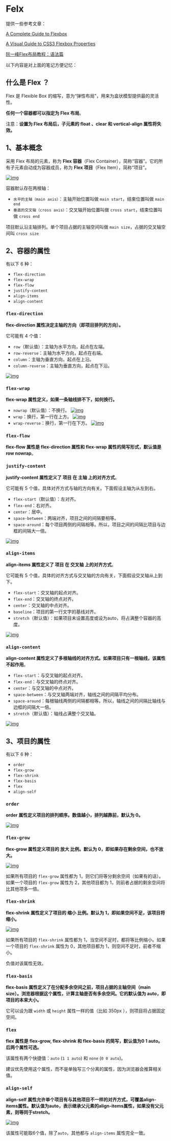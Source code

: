 # Felx

提供一些参考文章：

[A Complete Guide to Flexbox](https://css-tricks.com/snippets/css/a-guide-to-flexbox/) 

[A Visual Guide to CSS3 Flexbox Properties](https://scotch.io/tutorials/a-visual-guide-to-css3-flexbox-properties)

[阮一峰Flex布局教程：语法篇](http://www.ruanyifeng.com/blog/2015/07/flex-grammar.html)

以下内容是对上面的笔记方便记忆：

## 什么是 Flex ？

Flex 是 Flexible Box 的缩写，意为“弹性布局”，用来为盒状模型提供最的灵活性。

**任何一个容器都可以指定为 Flex 布局**。

注意：**设置为 Flex 布局后，子元素的 float 、clear 和 vertical-align 属性将失效。**

## 1、基本概念

采用 Flex 布局的元素，称为 **Flex 容器**（Flex Container），简称“容器”。它的所有子元素自动成为容器成员，称为 **Flex 项目**（Flex Item），简称“项目”。

[![img](https://camo.githubusercontent.com/4a62f4e4c2c48901fe2e18f0937f52a0f872dedb/687474703a2f2f7777772e7275616e796966656e672e636f6d2f626c6f67696d672f61737365742f323031352f6267323031353037313030342e706e67)](https://camo.githubusercontent.com/4a62f4e4c2c48901fe2e18f0937f52a0f872dedb/687474703a2f2f7777772e7275616e796966656e672e636f6d2f626c6f67696d672f61737365742f323031352f6267323031353037313030342e706e67)

容器默认存在两根轴：

- `水平的主轴（main axis）`：主轴开始位置叫做 `main start`，结束位置叫做 `main end`
- `垂直的交叉轴（cross axis）`：交叉轴开始位置叫做 `cross start`，结束位置叫做 `cross end`

项目默认沿主轴排列。单个项目占据的主轴空间叫做 `main size`，占据的交叉轴空间叫 `cross size`

## 2、容器的属性

有以下 6 种：

- `flex-direction`
- `flex-wrap`
- `flex-flow`
- `justify-content`
- `align-items`
- `align-content`

### `flex-direction`

**flex-direction 属性决定主轴的方向（即项目排列的方向）。**

它可能有 4 个值：

- `row`（默认值）：主轴为水平方向，起点在左端。
- `row-reverse`：主轴为水平方向，起点在右端。
- `column`：主轴为垂直方向，起点在上沿。
- `column-reverse`：主轴为垂直方向，起点在下沿。

[![img](https://camo.githubusercontent.com/bb8b00a8353d931a32a422edc2f8b525cc510f1a/687474703a2f2f7777772e7275616e796966656e672e636f6d2f626c6f67696d672f61737365742f323031352f6267323031353037313030352e706e67)](https://camo.githubusercontent.com/bb8b00a8353d931a32a422edc2f8b525cc510f1a/687474703a2f2f7777772e7275616e796966656e672e636f6d2f626c6f67696d672f61737365742f323031352f6267323031353037313030352e706e67)

### `flex-wrap`

**flex-wrap 属性定义，如果一条轴线排不下，如何换行。**

- `nowrap`（默认值）：不换行。 [![img](https://camo.githubusercontent.com/1cbaf6a9d67c91e0d7e4cb23af07a5a1e373eb52/687474703a2f2f7777772e7275616e796966656e672e636f6d2f626c6f67696d672f61737365742f323031352f6267323031353037313030372e706e67)](https://camo.githubusercontent.com/1cbaf6a9d67c91e0d7e4cb23af07a5a1e373eb52/687474703a2f2f7777772e7275616e796966656e672e636f6d2f626c6f67696d672f61737365742f323031352f6267323031353037313030372e706e67)
- `wrap`：换行，第一行在上方。 [![img](https://camo.githubusercontent.com/50a1c2251a33ecccc8dd708e1067f5f9e5d9221d/687474703a2f2f7777772e7275616e796966656e672e636f6d2f626c6f67696d672f61737365742f323031352f6267323031353037313030382e6a7067)](https://camo.githubusercontent.com/50a1c2251a33ecccc8dd708e1067f5f9e5d9221d/687474703a2f2f7777772e7275616e796966656e672e636f6d2f626c6f67696d672f61737365742f323031352f6267323031353037313030382e6a7067)
- `wrap-reverse`：换行，第一行在下方。 [![img](https://camo.githubusercontent.com/c2406b1a4ed44723e9ad223a82b2012131e7f26a/687474703a2f2f7777772e7275616e796966656e672e636f6d2f626c6f67696d672f61737365742f323031352f6267323031353037313030392e6a7067)](https://camo.githubusercontent.com/c2406b1a4ed44723e9ad223a82b2012131e7f26a/687474703a2f2f7777772e7275616e796966656e672e636f6d2f626c6f67696d672f61737365742f323031352f6267323031353037313030392e6a7067)

### `flex-flow`

**flex-flow 属性是 flex-direction 属性和 flex-wrap 属性的简写形式，默认值是 row nowrap**。

### `justify-content`

**justify-content 属性定义了 项目 在 主轴 上的对齐方式**。

它可能有 5 个值，具体对齐方式与轴的方向有关。下面假设主轴为从左到右。

- `flex-start`（默认值）：左对齐。
- `flex-end`：右对齐。
- `center`：居中。
- `space-between`：两端对齐，项目之间的间隔要相等。
- `space-around`：每个项目两侧的间隔相等。所以，项目之间的间隔比项目与边框的间隔大一倍。

[![img](https://camo.githubusercontent.com/87d2aa8c9fca63bc1c5fc380826ff5fc39f2e791/687474703a2f2f7777772e7275616e796966656e672e636f6d2f626c6f67696d672f61737365742f323031352f6267323031353037313031302e706e67)](https://camo.githubusercontent.com/87d2aa8c9fca63bc1c5fc380826ff5fc39f2e791/687474703a2f2f7777772e7275616e796966656e672e636f6d2f626c6f67696d672f61737365742f323031352f6267323031353037313031302e706e67)

### `align-items`

**align-items 属性定义了 项目 在 交叉轴 上的对齐方式**。

它可能有 5 个值，具体的对齐方式与交叉轴的方向有关，下面假设交叉轴从上到下。

- `flex-start`：交叉轴的起点对齐。
- `flex-end`：交叉轴的终点对齐。
- `center`：交叉轴的中点对齐。
- `baseline`：项目的第一行文字的基线对齐。
- `stretch`（默认值）：如果项目未设置高度或设为auto，将占满整个容器的高度。

[![img](https://camo.githubusercontent.com/c392addaa2ccda4d0630cd749e60602236628c1d/687474703a2f2f7777772e7275616e796966656e672e636f6d2f626c6f67696d672f61737365742f323031352f6267323031353037313031312e706e67)](https://camo.githubusercontent.com/c392addaa2ccda4d0630cd749e60602236628c1d/687474703a2f2f7777772e7275616e796966656e672e636f6d2f626c6f67696d672f61737365742f323031352f6267323031353037313031312e706e67)

### `align-content`

**align-content 属性定义了多根轴线的对齐方式。如果项目只有一根轴线，该属性不起作用**。

- `flex-start`：与交叉轴的起点对齐。
- `flex-end`：与交叉轴的终点对齐。
- `center`：与交叉轴的中点对齐。
- `space-between`：与交叉轴两端对齐，轴线之间的间隔平均分布。
- `space-around`：每根轴线两侧的间隔都相等。所以，轴线之间的间隔比轴线与边框的间隔大一倍。
- `stretch`（默认值）：轴线占满整个交叉轴。

[![img](https://camo.githubusercontent.com/28fc09d0c51c347805ed3d4e8b537c68cd0da4f3/687474703a2f2f7777772e7275616e796966656e672e636f6d2f626c6f67696d672f61737365742f323031352f6267323031353037313031322e706e67)](https://camo.githubusercontent.com/28fc09d0c51c347805ed3d4e8b537c68cd0da4f3/687474703a2f2f7777772e7275616e796966656e672e636f6d2f626c6f67696d672f61737365742f323031352f6267323031353037313031322e706e67)

## 3、项目的属性

有以下 6 种：

- `order`
- `flex-grow`
- `flex-shrink`
- `flex-basis`
- `flex`
- `align-self`

### `order`

**order 属性定义项目的排列顺序。数值越小，排列越靠前，默认为 0。**

[![img](https://camo.githubusercontent.com/7db3f23ff9754b52512c64a932bd0ed0930dd6c0/687474703a2f2f7777772e7275616e796966656e672e636f6d2f626c6f67696d672f61737365742f323031352f6267323031353037313031332e706e67)](https://camo.githubusercontent.com/7db3f23ff9754b52512c64a932bd0ed0930dd6c0/687474703a2f2f7777772e7275616e796966656e672e636f6d2f626c6f67696d672f61737365742f323031352f6267323031353037313031332e706e67)

### `flex-grow`

**flex-grow 属性定义项目的 放大 比例。默认为 0，即如果存在剩余空间，也不放大。**

[![img](https://camo.githubusercontent.com/5c63ac877d7bb5f8d6e9b6752ad0cd157fd00ab5/687474703a2f2f7777772e7275616e796966656e672e636f6d2f626c6f67696d672f61737365742f323031352f6267323031353037313031342e706e67)](https://camo.githubusercontent.com/5c63ac877d7bb5f8d6e9b6752ad0cd157fd00ab5/687474703a2f2f7777772e7275616e796966656e672e636f6d2f626c6f67696d672f61737365742f323031352f6267323031353037313031342e706e67)

如果所有项目的 `flex-grow` 属性都为 1，则它们将等分剩余空间（如果有的话）。如果一个项目的 `flex-grow` 属性为 2，其他项目都为 1，则前者占据的剩余空间将比其他项多一倍。

### `flex-shrink`

**flex-shrink 属性定义了项目的 缩小 比例。默认为 1，即如果空间不足，该项目将缩小。**

[![img](https://camo.githubusercontent.com/1b8b5084cf53b4cf0f7a341fe645a89c21ba20c4/687474703a2f2f7777772e7275616e796966656e672e636f6d2f626c6f67696d672f61737365742f323031352f6267323031353037313031352e6a7067)](https://camo.githubusercontent.com/1b8b5084cf53b4cf0f7a341fe645a89c21ba20c4/687474703a2f2f7777772e7275616e796966656e672e636f6d2f626c6f67696d672f61737365742f323031352f6267323031353037313031352e6a7067)

如果所有项目的 `flex-shrink` 属性都为 1，当空间不足时，都将等比例缩小。如果一个项目的 `flex-shrink` 属性为 0，其他项目都为 1，则空间不足时，前者不缩小。

负值对该属性无效。

### `flex-basis`

**flex-basis 属性定义了在分配多余空间之前，项目占据的主轴空间（main size）。浏览器根据这个属性，计算主轴是否有多余空间。它的默认值为 auto，即项目的本来大小。**

它可以设为跟 `width` 或 `height` 属性一样的值（比如 350px ），则项目将占据固定空间。

### `flex`

**flex 属性是 flex-grow, flex-shrink 和 flex-basis 的简写，默认值为0 1 auto。后两个属性可选。**

该属性有两个快捷值：`auto` (`1 1 auto`) 和 `none` (`0 0 auto`)。

建议优先使用这个属性，而不是单独写三个分离的属性，因为浏览器会推算相关值。

### `align-self`

**align-self 属性允许单个项目有与其他项目不一样的对齐方式，可覆盖align-items属性。默认值为auto，表示继承父元素的align-items属性，如果没有父元素，则等同于stretch。**

[![img](https://camo.githubusercontent.com/7ddd3d434df1aaa8fd86f22e3f066c4ec3801656/687474703a2f2f7777772e7275616e796966656e672e636f6d2f626c6f67696d672f61737365742f323031352f6267323031353037313031362e706e67)](https://camo.githubusercontent.com/7ddd3d434df1aaa8fd86f22e3f066c4ec3801656/687474703a2f2f7777772e7275616e796966656e672e636f6d2f626c6f67696d672f61737365742f323031352f6267323031353037313031362e706e67)

该属性可能取6个值，除了`auto`，其他都与 `align-items` 属性完全一致。